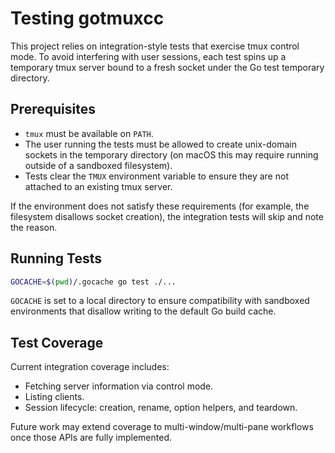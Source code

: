 # Testing gotmuxcc

This project relies on integration-style tests that exercise tmux control mode.
To avoid interfering with user sessions, each test spins up a temporary tmux
server bound to a fresh socket under the Go test temporary directory.

## Prerequisites

- `tmux` must be available on `PATH`.
- The user running the tests must be allowed to create unix-domain sockets in
  the temporary directory (on macOS this may require running outside of a
  sandboxed filesystem).
- Tests clear the `TMUX` environment variable to ensure they are not attached to
  an existing tmux server.

If the environment does not satisfy these requirements (for example, the
filesystem disallows socket creation), the integration tests will skip and note
the reason.

## Running Tests

```bash
GOCACHE=$(pwd)/.gocache go test ./...
```

`GOCACHE` is set to a local directory to ensure compatibility with sandboxed
environments that disallow writing to the default Go build cache.

## Test Coverage

Current integration coverage includes:

- Fetching server information via control mode.
- Listing clients.
- Session lifecycle: creation, rename, option helpers, and teardown.

Future work may extend coverage to multi-window/multi-pane workflows once those
APIs are fully implemented.
